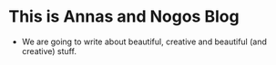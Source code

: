 # This is Annas and Nogos Blog

- We are going to write about beautiful, creative and beautiful (and creative) stuff.
